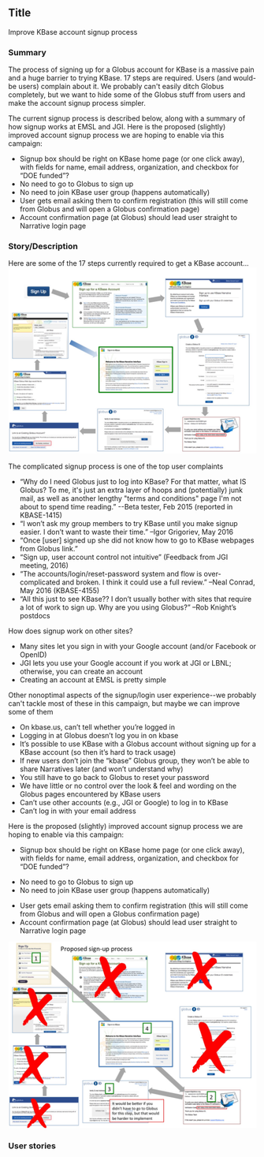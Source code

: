 ## Title
Improve KBase account signup process

### Summary
The process of signing up for a Globus account for KBase is a massive pain and a huge barrier to trying KBase. 17 steps are required. Users (and would-be users) complain about it. We probably can't easily ditch Globus completely, but we want to hide some of the Globus stuff from users and make the account signup process simpler.

The current signup process is described below, along with a summary of how signup works at EMSL and JGI. Here is the proposed (slightly) improved account signup process we are hoping to enable via this campaign:
* Signup box should be right on KBase home page (or one click away), with fields for name, email address, organization, and checkbox for “DOE funded”? 
* No need to go to Globus to sign up
* No need to join KBase user group (happens automatically)
* User gets email asking them to confirm registration (this will still come from Globus and will open a Globus confirmation page)
* Account confirmation page (at Globus) should lead user straight to Narrative login page

### Story/Description
Here are some of the 17 steps currently required to get a KBase account...
<img src="https://github.com/kbase/roadmap/blob/master/images/current-signup-process.jpg" />

The complicated signup process is one of the top user complaints
* “Why do I need Globus just to log into KBase?  For that matter, what IS Globus?  To me, it's just an extra layer of hoops and (potentially) junk mail, as well as another lengthy "terms and conditions" page I'm not about to spend time reading.” --Beta tester, Feb 2015 (reported in KBASE-1415)
* “I won’t ask my group members to try KBase until you make signup easier. I don’t want to waste their time.” –Igor Grigoriev, May 2016
* “Once [user] signed up she did not know how to go to KBase webpages from Globus link.”
* “Sign up, user account control not intuitive” (Feedback from JGI meeting, 2016)
* “The accounts/login/reset-password system and flow is over-complicated and broken. I think it could use a full review.” –Neal Conrad, May 2016 (KBASE-4155)
* “All this just to see KBase?? I don’t usually bother with sites that require a lot of work to sign up. Why are you using Globus?” –Rob Knight’s postdocs

How does signup work on other sites?
* Many sites let you sign in with your Google account (and/or Facebook or OpenID)
* JGI lets you use your Google account if you work at JGI or LBNL; otherwise, you can create an account
* Creating an account at EMSL is pretty simple

Other nonoptimal aspects of the signup/login user experience--we probably can't tackle most of these in this campaign, but maybe we can improve some of them
* On kbase.us, can’t tell whether you’re logged in
* Logging in at Globus doesn’t log you in on kbase
* It’s possible to use KBase with a Globus account without signing up for a KBase account (so then it’s hard to track usage)
* If new users don’t join the “kbase” Globus group, they won’t be able to share Narratives later (and won’t understand why)
* You still have to go back to Globus to reset your password
* We have little or no control over the look & feel and wording on the Globus pages encountered by KBase users
* Can’t use other accounts (e.g.,  JGI or Google) to log in to KBase
* Can’t log in with your email address

Here is the proposed (slightly) improved account signup process we are hoping to enable via this campaign:
* Signup box should be right on KBase home page (or one click away), with fields for name, email address, organization, and checkbox for “DOE funded”? 
- No need to go to Globus to sign up
- No need to join KBase user group (happens automatically)
* User gets email asking them to confirm registration (this will still come from Globus and will open a Globus confirmation page)
* Account confirmation page (at Globus) should lead user straight to Narrative login page

<img src="https://github.com/kbase/roadmap/blob/master/images/proposed-signup-process.jpg" />

### User stories
